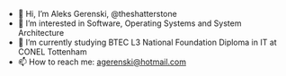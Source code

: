 - 👋 Hi, I’m Aleks Gerenski, @theshatterstone
- 👀 I’m interested in Software, Operating Systems and System Architecture
- 🌱 I’m currently studying BTEC L3 National Foundation Diploma in IT at CONEL Tottenham
- 📫 How to reach me: agerenski@hotmail.com

<!---
theshatterstone/theshatterstone is a ✨ special ✨ repository because its `README.md` (this file) appears on your GitHub profile.
You can click the Preview link to take a look at your changes.
--->
